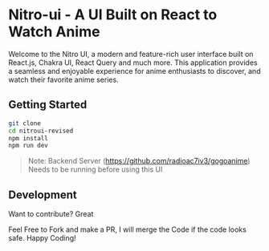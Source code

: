 
# Nitro-ui - A UI Built on React to Watch Anime

Welcome to the Nitro UI, a modern and feature-rich user interface built on React.js, Chakra UI, React Query and much more. This application provides a seamless and enjoyable experience for anime enthusiasts to discover, and watch their favorite anime series.

## Getting Started

```sh
git clone 
cd nitroui-revised
npm install
npm run dev
```
> Note: Backend Server (https://github.com/radioac7iv3/gogoanime) Needs to be running before using this UI

## Development
Want to contribute? Great

Feel Free to Fork and make a PR, I will merge the Code if the code looks safe. Happy Coding!
